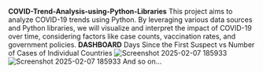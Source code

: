 **COVID-Trend-Analysis-using-Python-Libraries**
This project aims to analyze COVID-19 trends using Python. By leveraging various data sources and Python libraries, we will visualize and interpret the impact of COVID-19 over time, considering factors like case counts, vaccination rates, and government policies.
**DASHBOARD**
Days Since the First Suspect vs Number of Cases of Individual Countries
![Screenshot 2025-02-07 185933](https://github.com/user-attachments/assets/b06dad63-cb81-4cdc-8fbd-66daee13e6df)
![Screenshot 2025-02-07 185933](https://github.com/user-attachments/assets/f1236dab-ea71-47a4-9cb4-82b3feef0e80)
And so on...
